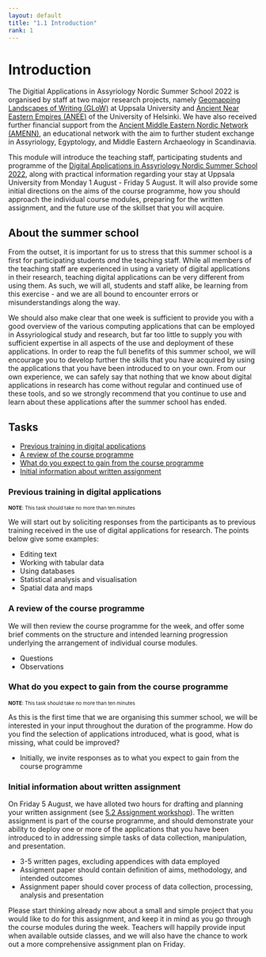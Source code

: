 ```yaml
---
layout: default
title: "1.1 Introduction"
rank: 1
---
```

# Introduction
The Digitial Applications in Assyriology Nordic Summer School 2022 is organised by staff at two major research projects, namely [Geomapping Landscapes of Writing (GLoW)](https://www.lingfil.uu.se/research/assyriology/glow/) at Uppsala University and [Ancient Near Eastern Empires (ANEE)](https://www2.helsinki.fi/en/researchgroups/ancient-near-eastern-empires) of the University of Helsinki. We have also received  further financial support from the [Ancient Middle Eastern Nordic Network (AMENN)](https://ccrs.ku.dk/education/amenn/), an educational network with the aim to further student exchange in Assyriology, Egyptology, and Middle Eastern Archaeology in Scandinavia.

This module will introduce the teaching staff, participating students and programme of the [Digital Applications in Assyriology Nordic Summer School 2022](https://glow-gh.github.io/daa/), along with practical information regarding your stay at Uppsala University from Monday 1 August - Friday 5 August. It will also provide some initial directions on the aims of the course programme, how you should approach the individual course modules, preparing for the written assignment, and the future use of the skillset that you will acquire.

## About the summer school
From the outset, it is important for us to stress that this summer school is a first for participating students _and_ the teaching staff. While all members of the teaching staff are experienced in using a variety of digital applications in their research, teaching digital applications can be very different from using them. As such, we will all, students and staff alike, be learning from this exercise - and we are all bound to encounter errors or misunderstandings along the way.

We should also make clear that one week is sufficient to provide you with a good overview of the various computing applications that can be employed in Assyriological study and research, but far too little to supply you with sufficient expertise in all aspects of the use and deployment of these applications. In order to reap the full benefits of this summer school, we will encourage you to develop further the skills that you have acquired by using the applications that you have been introduced to on your own. From our own experience, we can safely say that nothing that we know about digital applications in research has come without regular and continued use of these tools, and so we strongly recommend that you continue to use and learn about these applications after the summer school has ended.

## Tasks

* [Previous training in digital applications](#previous-training-in-digital-applications)
* [A review of the course programme](#a-review-of-the-course-programme)
* [What do you expect to gain from the course programme](#what-do-you-expect-to-gain-from-the-course-programme)
* [Initial information about written assignment](#initial-information-about-written-assignment)

### Previous training in digital applications
<font size=1>**NOTE**: This task should take no more than ten minutes</font>

We will start out by soliciting responses from the participants as to previous training received in the use of digital applications for research. The points below give some examples:

* Editing text
* Working with tabular data
* Using databases
* Statistical analysis and visualisation
* Spatial data and maps

### A review of the course programme
We will then review the course programme for the week, and offer some brief comments on the structure and intended learning progression underlying the arrangement of individual course modules.

* Questions
* Observations

### What do you expect to gain from the course programme
<font size=1>**NOTE**: This task should take no more than ten minutes</font>

As this is the first time that we are organising this summer school, we will be interested in your input throughout the duration of the programme. How do you find the selection of applications introduced, what is good, what is missing, what could be improved?

* Initially, we invite responses as to what you expect to gain from the course programme

### Initial information about written assignment

On Friday 5 August, we have alloted two hours for drafting and planning your written assignment (see [5.2 Assignment workshop](./5_2_assignment.md)). The written assignment is part of the course programme, and should demonstrate your ability to deploy one or more of the applications that you have been introduced to in addressing simple tasks of data collection, manipulation, and presentation. 

* 3-5 written pages, excluding appendices with data employed
* Assigment paper should contain definition of aims, methodology, and intended outcomes
* Assignment paper should cover process of data collection, processing, analysis and presentation

Please start thinking already now about a small and simple project that you would like to do for this assignment, and keep it in mind as you go through the course modules during the week. Teachers will happily provide input when available outside classes, and we will also have the chance to work out a more comprehensive assignment plan on Friday.